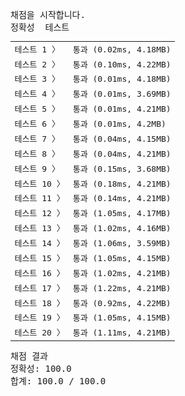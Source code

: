<pre class="console-content"><div></div><div class="console-heading">채점을 시작합니다.</div><div class="console-message">정확성  테스트</div><table class="console-test-group" data-category="correctness"><tbody><tr data-testcase-id="252559"><td valign="top" class="td-label">테스트 1 <span>〉</span></td><td class="result passed">통과 (0.02ms, 4.18MB)</td></tr><tr data-testcase-id="252560"><td valign="top" class="td-label">테스트 2 <span>〉</span></td><td class="result passed">통과 (0.10ms, 4.22MB)</td></tr><tr data-testcase-id="252561"><td valign="top" class="td-label">테스트 3 <span>〉</span></td><td class="result passed">통과 (0.01ms, 4.18MB)</td></tr><tr data-testcase-id="252562"><td valign="top" class="td-label">테스트 4 <span>〉</span></td><td class="result passed">통과 (0.01ms, 3.69MB)</td></tr><tr data-testcase-id="252563"><td valign="top" class="td-label">테스트 5 <span>〉</span></td><td class="result passed">통과 (0.01ms, 4.21MB)</td></tr><tr data-testcase-id="252564"><td valign="top" class="td-label">테스트 6 <span>〉</span></td><td class="result passed">통과 (0.01ms, 4.2MB)</td></tr><tr data-testcase-id="252565"><td valign="top" class="td-label">테스트 7 <span>〉</span></td><td class="result passed">통과 (0.04ms, 4.15MB)</td></tr><tr data-testcase-id="252566"><td valign="top" class="td-label">테스트 8 <span>〉</span></td><td class="result passed">통과 (0.04ms, 4.21MB)</td></tr><tr data-testcase-id="252567"><td valign="top" class="td-label">테스트 9 <span>〉</span></td><td class="result passed">통과 (0.15ms, 3.68MB)</td></tr><tr data-testcase-id="252568"><td valign="top" class="td-label">테스트 10 <span>〉</span></td><td class="result passed">통과 (0.18ms, 4.21MB)</td></tr><tr data-testcase-id="252569"><td valign="top" class="td-label">테스트 11 <span>〉</span></td><td class="result passed">통과 (0.14ms, 4.21MB)</td></tr><tr data-testcase-id="252570"><td valign="top" class="td-label">테스트 12 <span>〉</span></td><td class="result passed">통과 (1.05ms, 4.17MB)</td></tr><tr data-testcase-id="252571"><td valign="top" class="td-label">테스트 13 <span>〉</span></td><td class="result passed">통과 (1.02ms, 4.16MB)</td></tr><tr data-testcase-id="252572"><td valign="top" class="td-label">테스트 14 <span>〉</span></td><td class="result passed">통과 (1.06ms, 3.59MB)</td></tr><tr data-testcase-id="252573"><td valign="top" class="td-label">테스트 15 <span>〉</span></td><td class="result passed">통과 (1.05ms, 4.15MB)</td></tr><tr data-testcase-id="252574"><td valign="top" class="td-label">테스트 16 <span>〉</span></td><td class="result passed">통과 (1.02ms, 4.21MB)</td></tr><tr data-testcase-id="252575"><td valign="top" class="td-label">테스트 17 <span>〉</span></td><td class="result passed">통과 (1.22ms, 4.21MB)</td></tr><tr data-testcase-id="252576"><td valign="top" class="td-label">테스트 18 <span>〉</span></td><td class="result passed">통과 (0.92ms, 4.22MB)</td></tr><tr data-testcase-id="252577"><td valign="top" class="td-label">테스트 19 <span>〉</span></td><td class="result passed">통과 (1.05ms, 4.15MB)</td></tr><tr data-testcase-id="252578"><td valign="top" class="td-label">테스트 20 <span>〉</span></td><td class="result passed">통과 (1.11ms, 4.21MB)</td></tr></tbody></table><div class="console-heading">채점 결과</div><div class="console-message">정확성: 100.0</div><div class="console-message">합계: 100.0 / 100.0</div></pre>
